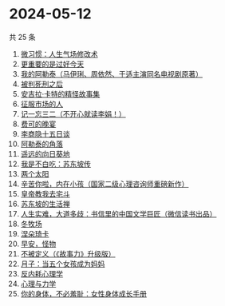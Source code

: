 # 2024-05-12

共 25 条

<!-- BEGIN WEREAD -->
<!-- 最后更新时间 2024-05-12 13:01:49 +0800 -->
1. [微习惯：人生气场修改术](https://weread.qq.com/web/bookDetail/e1532770813ab8d2bg0159eb)
1. [更重要的是过好今天](https://weread.qq.com/web/bookDetail/b7b32f90813ab8d32g015dd6)
1. [我的阿勒泰（马伊琍、周依然、于适主演同名电视剧原著）](https://weread.qq.com/web/bookDetail/6e732140813ab6e60g013caf)
1. [被判死刑之后](https://weread.qq.com/web/bookDetail/e88324f0813ab8d1dg013d49)
1. [安吉拉·卡特的精怪故事集](https://weread.qq.com/web/bookDetail/1fd32d5071f014701fd6490)
1. [征服市场的人](https://weread.qq.com/web/bookDetail/57d322107228916857ddb4f)
1. [记一忘三二（不开心就读李娟！）](https://weread.qq.com/web/bookDetail/f1c321d0813ab6e60g0141c1)
1. [费可的晚宴](https://weread.qq.com/web/bookDetail/60c325d0813ab74e9g015b91)
1. [李商隐十五日谈](https://weread.qq.com/web/bookDetail/850324b0813ab8c28g017d80)
1. [阿勒泰的角落](https://weread.qq.com/web/bookDetail/ee0320b053b925ee0519857)
1. [遥远的向日葵地](https://weread.qq.com/web/bookDetail/71932380717ea7b7719501e)
1. [我是不白吃：苏东坡传](https://weread.qq.com/web/bookDetail/585323b0813ab85e0g013d98)
1. [两个太阳](https://weread.qq.com/web/bookDetail/2bb32670813ab881bg014410)
1. [辛苦你啦，内在小孩（国家二级心理咨询师重磅新作）](https://weread.qq.com/web/bookDetail/5b132110813ab86b6g015c5d)
1. [皇帝教我去宅斗](https://weread.qq.com/web/bookDetail/78d32060813ab861ag013cb4)
1. [苏东坡的生活禅](https://weread.qq.com/web/bookDetail/33332af0813ab89bcg011b17)
1. [人生实难，大道多歧：书信里的中国文学巨匠（微信读书出品）](https://weread.qq.com/web/bookDetail/22732c80813ab875cg017a80)
1. [冬牧场](https://weread.qq.com/web/bookDetail/d1d32fa053b924d1d0ac0a5)
1. [涅朵琦卡](https://weread.qq.com/web/bookDetail/f0932800813ab8cfdg0111df)
1. [早安，怪物](https://weread.qq.com/web/bookDetail/5f9326e0813ab8c3dg010320)
1. [不被定义（《故事力》升级版）](https://weread.qq.com/web/bookDetail/52332dd0813ab861ag014fc9)
1. [月子：当五个女孩成为妈妈](https://weread.qq.com/web/bookDetail/8ac32350813ab8cf1g0129bd)
1. [反内耗心理学](https://weread.qq.com/web/bookDetail/ced32730813ab8b3cg017549)
1. [心理与力学](https://weread.qq.com/web/bookDetail/a0432e40813ab8d08g012a03)
1. [你的身体，不必羞耻：女性身体成长手册](https://weread.qq.com/web/bookDetail/32c32710813ab8c4ag0167a5)
<!-- END WEREAD -->